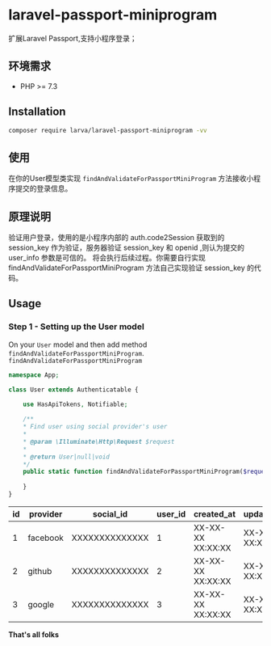 # laravel-passport-miniprogram

扩展Laravel Passport,支持小程序登录；

## 环境需求

- PHP >= 7.3

## Installation

```bash
composer require larva/laravel-passport-miniprogram -vv
```

## 使用

在你的User模型类实现 `findAndValidateForPassportMiniProgram` 方法接收小程序提交的登录信息。

## 原理说明

验证用户登录，使用的是小程序内部的 auth.code2Session 获取到的 session_key 作为验证，服务器验证 session_key 和 openid ,则认为提交的 user_info 参数是可信的。
将会执行后续过程。你需要自行实现 findAndValidateForPassportMiniProgram 方法自己实现验证 session_key 的代码。 

## Usage

### Step 1 - Setting up the User model

On your `User` model and then add method `findAndValidateForPassportMiniProgram`.
`findAndValidateForPassportMiniProgram` 


```php
namespace App;

class User extends Authenticatable {
    
    use HasApiTokens, Notifiable;

    /**
    * Find user using social provider's user
    * 
    * @param \Illuminate\Http\Request $request
    *
    * @return User|null|void
    */
    public static function findAndValidateForPassportMiniProgram($request) {
        
    }
}
```

| id | provider | social_id | user_id | created_at        | updated_at        |
|----|----------|------------------|---------|-------------------|-------------------|
| 1  | facebook | XXXXXXXXXXXXXX   | 1       | XX-XX-XX XX:XX:XX | XX-XX-XX XX:XX:XX |
| 2  | github   | XXXXXXXXXXXXXX   | 2       | XX-XX-XX XX:XX:XX | XX-XX-XX XX:XX:XX |
| 3  | google   | XXXXXXXXXXXXXX   | 3       | XX-XX-XX XX:XX:XX | XX-XX-XX XX:XX:XX |

**That's all folks**
